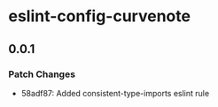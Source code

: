 # eslint-config-curvenote

## 0.0.1

### Patch Changes

- 58adf87: Added consistent-type-imports eslint rule
